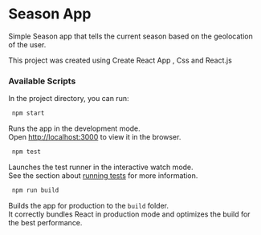 # Season App

Simple Season app that tells the current season based on the geolocation of the user.

This project was created using Create React App , Css and React.js 

### Available Scripts

In the project directory, you can run:

```sh
 npm start
``` 

Runs the app in the development mode.<br />
Open [http://localhost:3000](http://localhost:3000) to view it in the browser.

```sh
 npm test
``` 

Launches the test runner in the interactive watch mode.<br />
See the section about [running tests](https://facebook.github.io/create-react-app/docs/running-tests) for more information.


```sh
 npm run build 
``` 

Builds the app for production to the `build` folder.<br />
It correctly bundles React in production mode and optimizes the build for the best performance.
